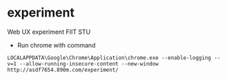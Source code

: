 # experiment
Web UX experiment FIIT STU 

- Run chrome with command 

```
LOCALAPPDATA\Google\Chrome\Application\chrome.exe --enable-logging --v=1 --allow-running-insecure-content --new-window http://asdf7654.890m.com/experiment/
```
